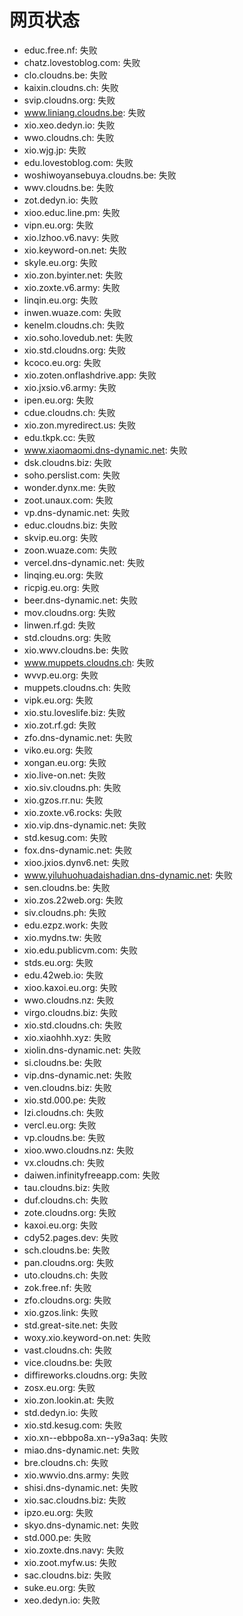 # 网页状态
- educ.free.nf: 失败
- chatz.lovestoblog.com: 失败
- clo.cloudns.be: 失败
- kaixin.cloudns.ch: 失败
- svip.cloudns.org: 失败
- www.liniang.cloudns.be: 失败
- xio.xeo.dedyn.io: 失败
- wwo.cloudns.ch: 失败
- xio.wjg.jp: 失败
- edu.lovestoblog.com: 失败
- woshiwoyansebuya.cloudns.be: 失败
- wwv.cloudns.be: 失败
- zot.dedyn.io: 失败
- xioo.educ.line.pm: 失败
- vipn.eu.org: 失败
- xio.lzhoo.v6.navy: 失败
- xio.keyword-on.net: 失败
- skyle.eu.org: 失败
- xio.zon.byinter.net: 失败
- xio.zoxte.v6.army: 失败
- linqin.eu.org: 失败
- inwen.wuaze.com: 失败
- kenelm.cloudns.ch: 失败
- xio.soho.lovedub.net: 失败
- xio.std.cloudns.org: 失败
- kcoco.eu.org: 失败
- xio.zoten.onflashdrive.app: 失败
- xio.jxsio.v6.army: 失败
- ipen.eu.org: 失败
- cdue.cloudns.ch: 失败
- xio.zon.myredirect.us: 失败
- edu.tkpk.cc: 失败
- www.xiaomaomi.dns-dynamic.net: 失败
- dsk.cloudns.biz: 失败
- soho.perslist.com: 失败
- wonder.dynx.me: 失败
- zoot.unaux.com: 失败
- vp.dns-dynamic.net: 失败
- educ.cloudns.biz: 失败
- skvip.eu.org: 失败
- zoon.wuaze.com: 失败
- vercel.dns-dynamic.net: 失败
- linqing.eu.org: 失败
- ricpig.eu.org: 失败
- beer.dns-dynamic.net: 失败
- mov.cloudns.org: 失败
- linwen.rf.gd: 失败
- std.cloudns.org: 失败
- xio.wwv.cloudns.be: 失败
- www.muppets.cloudns.ch: 失败
- wvvp.eu.org: 失败
- muppets.cloudns.ch: 失败
- vipk.eu.org: 失败
- xio.stu.loveslife.biz: 失败
- xio.zot.rf.gd: 失败
- zfo.dns-dynamic.net: 失败
- viko.eu.org: 失败
- xongan.eu.org: 失败
- xio.live-on.net: 失败
- xio.siv.cloudns.ph: 失败
- xio.gzos.rr.nu: 失败
- xio.zoxte.v6.rocks: 失败
- xio.vip.dns-dynamic.net: 失败
- std.kesug.com: 失败
- fox.dns-dynamic.net: 失败
- xioo.jxios.dynv6.net: 失败
- www.yiluhuohuadaishadian.dns-dynamic.net: 失败
- sen.cloudns.be: 失败
- xio.zos.22web.org: 失败
- siv.cloudns.ph: 失败
- edu.ezpz.work: 失败
- xio.mydns.tw: 失败
- xio.edu.publicvm.com: 失败
- stds.eu.org: 失败
- edu.42web.io: 失败
- xioo.kaxoi.eu.org: 失败
- wwo.cloudns.nz: 失败
- virgo.cloudns.biz: 失败
- xio.std.cloudns.ch: 失败
- xio.xiaohhh.xyz: 失败
- xiolin.dns-dynamic.net: 失败
- si.cloudns.be: 失败
- vip.dns-dynamic.net: 失败
- ven.cloudns.biz: 失败
- xio.std.000.pe: 失败
- lzi.cloudns.ch: 失败
- vercl.eu.org: 失败
- vp.cloudns.be: 失败
- xioo.wwo.cloudns.nz: 失败
- vx.cloudns.ch: 失败
- daiwen.infinityfreeapp.com: 失败
- tau.cloudns.biz: 失败
- duf.cloudns.ch: 失败
- zote.cloudns.org: 失败
- kaxoi.eu.org: 失败
- cdy52.pages.dev: 失败
- sch.cloudns.be: 失败
- pan.cloudns.org: 失败
- uto.cloudns.ch: 失败
- zok.free.nf: 失败
- zfo.cloudns.org: 失败
- xio.gzos.link: 失败
- std.great-site.net: 失败
- woxy.xio.keyword-on.net: 失败
- vast.cloudns.ch: 失败
- vice.cloudns.be: 失败
- diffireworks.cloudns.org: 失败
- zosx.eu.org: 失败
- xio.zon.lookin.at: 失败
- std.dedyn.io: 失败
- xio.std.kesug.com: 失败
- xio.xn--ebbpo8a.xn--y9a3aq: 失败
- miao.dns-dynamic.net: 失败
- bre.cloudns.ch: 失败
- xio.wwvio.dns.army: 失败
- shisi.dns-dynamic.net: 失败
- xio.sac.cloudns.biz: 失败
- ipzo.eu.org: 失败
- skyo.dns-dynamic.net: 失败
- std.000.pe: 失败
- xio.zoxte.dns.navy: 失败
- xio.zoot.myfw.us: 失败
- sac.cloudns.biz: 失败
- suke.eu.org: 失败
- xeo.dedyn.io: 失败
